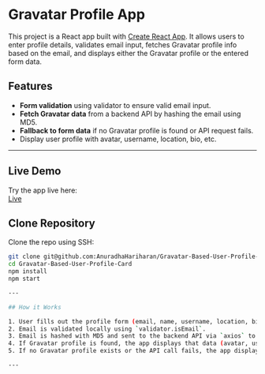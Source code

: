 # Gravatar Profile App

This project is a React app built with [Create React App](https://github.com/facebook/create-react-app). It allows users to enter profile details, validates email input, fetches Gravatar profile info based on the email, and displays either the Gravatar profile or the entered form data.

## Features

- **Form validation** using validator to ensure valid email input.
- **Fetch Gravatar data** from a backend API by hashing the email using MD5.
- **Fallback to form data** if no Gravatar profile is found or API request fails.
- Display user profile with avatar, username, location, bio, etc.

---

## Live Demo

Try the app live here:  
[Live](https://gravatar-based-user-profile-card.onrender.com/)

## Clone Repository

Clone the repo using SSH:  
```bash
git clone git@github.com:AnuradhaHariharan/Gravatar-Based-User-Profile-Card.git
cd Gravatar-Based-User-Profile-Card
npm install
npm start

---

## How it Works

1. User fills out the profile form (email, name, username, location, bio, etc).
2. Email is validated locally using `validator.isEmail`.
3. Email is hashed with MD5 and sent to the backend API via `axios` to fetch Gravatar profile data.
4. If Gravatar profile is found, the app displays that data (avatar, username, location, bio).
5. If no Gravatar profile exists or the API call fails, the app displays the data entered in the form.

---

